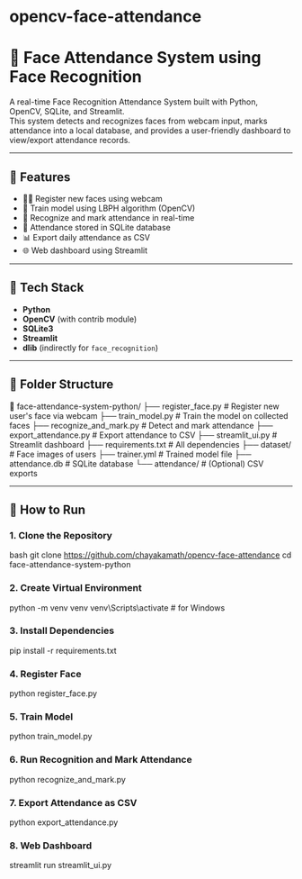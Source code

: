 # opencv-face-attendance

# 🎯 Face Attendance System using Face Recognition

A real-time Face Recognition Attendance System built with Python, OpenCV, SQLite, and Streamlit.  
This system detects and recognizes faces from webcam input, marks attendance into a local database, and provides a user-friendly dashboard to view/export attendance records.

---

## 📌 Features

- 🧑‍💼 Register new faces using webcam
- 🧠 Train model using LBPH algorithm (OpenCV)
- 📸 Recognize and mark attendance in real-time
- 💾 Attendance stored in SQLite database
- 📊 Export daily attendance as CSV
- 🌐 Web dashboard using Streamlit

---

## 🧠 Tech Stack

- **Python**
- **OpenCV** (with contrib module)
- **SQLite3**
- **Streamlit**
- **dlib** (indirectly for `face_recognition`)

---

## 📁 Folder Structure

📂 face-attendance-system-python/
├── register_face.py # Register new user's face via webcam
├── train_model.py # Train the model on collected faces
├── recognize_and_mark.py # Detect and mark attendance
├── export_attendance.py # Export attendance to CSV
├── streamlit_ui.py # Streamlit dashboard
├── requirements.txt # All dependencies
├── dataset/ # Face images of users
├── trainer.yml # Trained model file
├── attendance.db # SQLite database
└── attendance/ # (Optional) CSV exports


---

## 🚀 How to Run

### 1. Clone the Repository

bash
git clone https://github.com/chayakamath/opencv-face-attendance
cd face-attendance-system-python

### 2. Create Virtual Environment
python -m venv venv
venv\Scripts\activate   # for Windows

### 3. Install Dependencies
pip install -r requirements.txt

### 4. Register Face
python register_face.py

### 5. Train Model
python train_model.py

### 6. Run Recognition and Mark Attendance
python recognize_and_mark.py


### 7. Export Attendance as CSV
python export_attendance.py

### 8. Web Dashboard
streamlit run streamlit_ui.py


